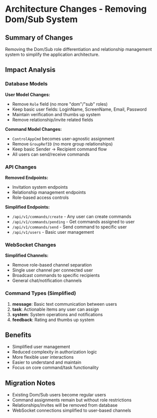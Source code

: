# Architecture Changes - Removing Dom/Sub System

## Summary of Changes
Removing the Dom/Sub role differentiation and relationship management system to simplify the application architecture.

## Impact Analysis

### Database Models
**User Model Changes:**
- Remove `Role` field (no more "dom"/"sub" roles)
- Keep basic user fields: LoginName, ScreenName, Email, Password
- Maintain verification and thumbs up system
- Remove relationship/invite related fields

**Command Model Changes:**
- `ControlAppCmd` becomes user-agnostic assignment
- Remove `GroupRefID` (no more group relationships)
- Keep basic Sender -> Recipient command flow
- All users can send/receive commands

### API Changes
**Removed Endpoints:**
- Invitation system endpoints
- Relationship management endpoints
- Role-based access controls

**Simplified Endpoints:**
- `/api/v1/commands/create` - Any user can create commands
- `/api/v1/commands/pending` - Get commands assigned to user
- `/api/v1/commands/send` - Send command to specific user
- `/api/v1/users` - Basic user management

### WebSocket Changes
**Simplified Channels:**
- Remove role-based channel separation
- Single user channel per connected user
- Broadcast commands to specific recipients
- General chat/notification channels

### Command Types (Simplified)
1. **message**: Basic text communication between users
2. **task**: Actionable items any user can assign
3. **system**: System operations and notifications
4. **feedback**: Rating and thumbs up system

## Benefits
- Simplified user management
- Reduced complexity in authorization logic
- More flexible user interactions
- Easier to understand and maintain
- Focus on core command/task functionality

## Migration Notes
- Existing Dom/Sub users become regular users
- Command assignments remain but without role restrictions
- Relationships/invites will be removed from database
- WebSocket connections simplified to user-based channels
